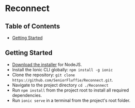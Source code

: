 # Reconnect

## Table of Contents
- [Getting Started](#getting-started)

## Getting Started

* [Download the installer](https://nodejs.org/) for NodeJS.
* Install the Ionic CLI globally: `npm install -g ionic`
* Clone the repository: `git clone https://github.com/SeniorFluffie/Reconnect.git`.
* Navigate to the project directory `cd ./Reconnect`
* Run `npm install` from the project root to install all required dependencies.
* Run `ionic serve` in a terminal from the project's root folder.


